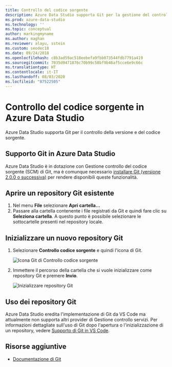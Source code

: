 ```yaml
---
title: Controllo del codice sorgente
description: Azure Data Studio supporta Git per la gestione del controllo del codice sorgente. Informazioni su come aprire un repository Git esistente e su come inizializzarne uno nuovo.
ms.prod: azure-data-studio
ms.technology: ''
ms.topic: conceptual
author: markingmyname
ms.author: maghan
ms.reviewer: alayu, sstein
ms.custom: seodec18
ms.date: 09/24/2018
ms.openlocfilehash: c8b3ad59ac518eebefa9fbb073544fdb7791a419
ms.sourcegitcommit: 7035d9471876c70b99c58bf9b46af5cce6e9c66c
ms.translationtype: HT
ms.contentlocale: it-IT
ms.lasthandoff: 08/03/2020
ms.locfileid: "87522505"
---
```

# <a name="source-control-in-azure-data-studio"></a>Controllo del codice sorgente in Azure Data Studio

Azure Data Studio supporta Git per il controllo della versione e del codice sorgente.

## <a name="git-support-in-azure-data-studio"></a>Supporto Git in Azure Data Studio

Azure Data Studio è in dotazione con Gestione controllo del codice sorgente (SCM) di Git, ma è comunque necessario [installare Git (versione 2.0.0 o successiva)](https://git-scm.com/download) per rendere disponibili queste funzionalità. 

## <a name="open-an-existing-git-repository"></a>Aprire un repository Git esistente

1. Nel menu **File** selezionare **Apri cartella...**
2. Passare alla cartella contenente i file registrati da Git e quindi fare clic su **Seleziona cartella**. A questo punto è possibile selezionare le sottocartelle presenti nel repository locale.

## <a name="initialize-a-new-git-repository"></a>Inizializzare un nuovo repository Git

1. Selezionare **Controllo codice sorgente** e quindi l'icona di Git.

   ![Icona Git di Controllo codice sorgente](media/source-control/source-control.png)

1. Immettere il percorso della cartella che si vuole inizializzare come repository Git e premere **Invio**.

   ![Inizializzare repository Git](media/source-control/initialize-git-repository.png)

## <a name="working-with-git-repositories"></a>Uso dei repository Git

Azure Data Studio eredita l'implementazione di Git da VS Code ma attualmente non supporta altri provider di Gestione controllo servizi. Per informazioni dettagliate sull'uso di Git dopo l'apertura o l'inizializzazione di un repository, vedere [Supporto di Git in VS Code](https://code.visualstudio.com/docs/editor/versioncontrol#_git-support).

## <a name="additional-resources"></a>Risorse aggiuntive

- [Documentazione di Git](https://git-scm.com/documentation)
